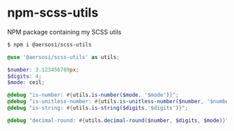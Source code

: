 # npm-scss-utils
NPM package containing my SCSS utils

```bash
$ npm i @aersosi/scss-utils
```

```scss
@use '@aersosi/scss-utils' as utils;

$number: 3.123456789px;
$digits: 4;
$mode: ceil;

@debug "is-number: #{utils.is-number($mode, '$mode')}";
@debug "is-unitless-number: #{utils.is-unitless-number($number, '$number')}";
@debug "is-string: #{utils.is-string($digits,'$digits')}";

@debug "decimal-round: #{utils.decimal-round($number, $digits, $mode)}";

```
